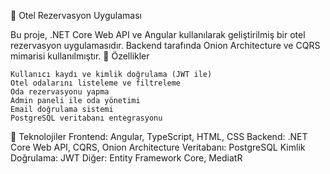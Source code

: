 🏨 Otel Rezervasyon Uygulaması

Bu proje, .NET Core Web API ve Angular kullanılarak geliştirilmiş bir otel rezervasyon uygulamasıdır. Backend tarafında Onion Architecture ve CQRS mimarisi kullanılmıştır.
📌 Özellikler

    Kullanıcı kaydı ve kimlik doğrulama (JWT ile)
    Otel odalarını listeleme ve filtreleme
    Oda rezervasyonu yapma
    Admin paneli ile oda yönetimi
    Email doğrulama sistemi
    PostgreSQL veritabanı entegrasyonu


🚀 Teknolojiler 
    Frontend: Angular, TypeScript, HTML, CSS
    Backend: .NET Core Web API, CQRS, Onion Architecture
    Veritabanı: PostgreSQL
    Kimlik Doğrulama: JWT
    Diğer: Entity Framework Core, MediatR
